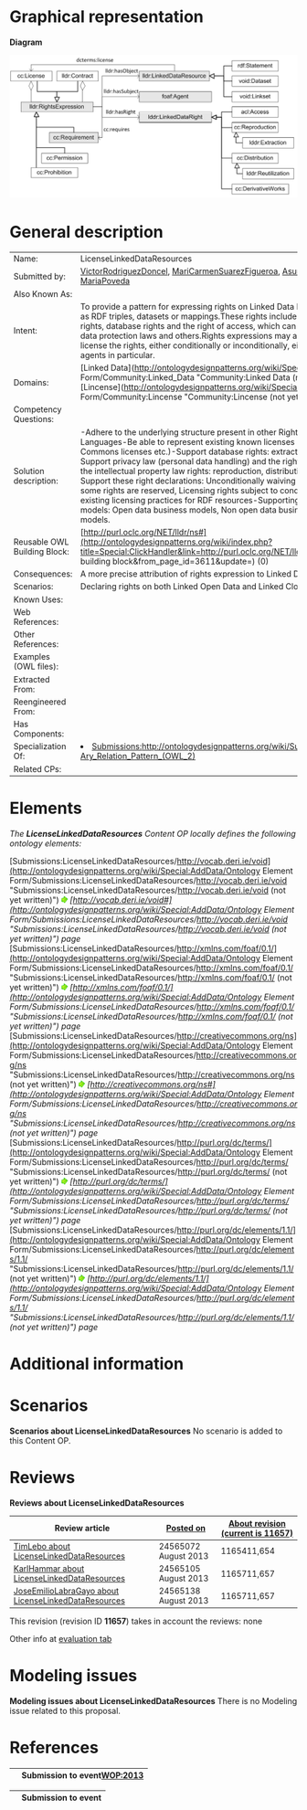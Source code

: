 #  Graphical representation


__Diagram__




[![Image:licenselinkeddataresources.png](./Licenselinkeddataresources.png)](../Image/Licenselinkeddataresources.png.md "Image:licenselinkeddataresources.png")




#  General description




|  |  |
| --- | --- |
|  Name: |  LicenseLinkedDataResources |
|  Submitted by: | [VictorRodriguezDoncel](../User/VictorRodriguezDoncel.md "User:VictorRodriguezDoncel"), [MariCarmenSuarezFigueroa](../User/MariCarmenSuarezFigueroa.md "User:MariCarmenSuarezFigueroa"), [AsuncionGomezPerez](../User/AsuncionGomezPerez.md "User:AsuncionGomezPerez"), [MariaPoveda](../User/MariaPoveda.md "User:MariaPoveda") |
|  Also Known As: |  |
|  Intent: |  To provide a pattern for expressing rights on Linked Data Resources, understood as RDF triples, datasets or mappings.These rights include intellectual property rights, database rights and the right of access, which can be limited by personal data protection laws and others.Rights expressions may assert, waive and license the rights, either conditionally or inconditionally, either to the public or to agents in particular. |
|  Domains: | [Linked Data](http://ontologydesignpatterns.org/wiki/Special:AddData/Domain Form/Community:Linked_Data "Community:Linked Data (not yet written)"), [Lincense](http://ontologydesignpatterns.org/wiki/Special:AddData/Domain Form/Community:Lincense "Community:Lincense (not yet written)") |
|  Competency Questions: |  |
|  Solution description: |  -Adhere to the underlying structure present in other Rights Expression Languages-Be able to represent existing known licenses (i.e. Creative Commons licenses etc.)-Support database rights: extraction and re-utilization-Support privacy law (personal data handling) and the right to access-Support the intellectual property law rights: reproduction, distribution, transformation-Support these right declarations: Unconditionally waiving rights, Restating that some rights are reserved, Licensing rights subject to conditions-Supporting existing licensing practices for RDF resources-Supporting these business models: Open data business models, Non open data business models, Hybrid models. |
|  Reusable OWL Building Block: | [http://purl.oclc.org/NET/lldr/ns#](http://ontologydesignpatterns.org/wiki/index.php?title=Special:ClickHandler&link=http://purl.oclc.org/NET/lldr/ns#&message=OWL building block&from_page_id=3611&update=) (0) |
|  Consequences: |  A more precise attribution of rights expression to Linked Data |
|  Scenarios: |  Declaring rights on both Linked Open Data and Linked Closed Data |
|  Known Uses: |  |
|  Web References: |  |
|  Other References: |  |
|  Examples (OWL files): |  |
|  Extracted From: |  |
|  Reengineered From: |  |
|  Has Components: |  |
|  Specialization Of: | <li><a class="new" href="http://ontologydesignpatterns.org/wiki/Special:AddData/Content OP Proposal Form/Submissions:Http://ontologydesignpatterns.org/wiki/Submissions:N-Ary_Relation_Pattern_%28OWL_2%29?alt_form[0]=Content OP Form" title="Submissions:Http://ontologydesignpatterns.org/wiki/Submissions:N-Ary Relation Pattern (OWL 2) (not yet written)">Submissions:http://ontologydesignpatterns.org/wiki/Submissions:N-Ary_Relation_Pattern_(OWL_2)</a></li> |
|  Related CPs: |  |


  




#  Elements


_The __LicenseLinkedDataResources__ Content OP locally defines the following ontology elements:_



[Submissions:LicenseLinkedDataResources/http://vocab.deri.ie/void](http://ontologydesignpatterns.org/wiki/Special:AddData/Ontology Element Form/Submissions:LicenseLinkedDataResources/http://vocab.deri.ie/void "Submissions:LicenseLinkedDataResources/http://vocab.deri.ie/void (not yet written)") [![](./11px-ArrowRight.gif)](../Image/ArrowRight.gif.md "ArrowRight.gif") _[http://vocab.deri.ie/void#](http://ontologydesignpatterns.org/wiki/Special:AddData/Ontology Element Form/Submissions:LicenseLinkedDataResources/http://vocab.deri.ie/void "Submissions:LicenseLinkedDataResources/http://vocab.deri.ie/void (not yet written)") page_
[Submissions:LicenseLinkedDataResources/http://xmlns.com/foaf/0.1/](http://ontologydesignpatterns.org/wiki/Special:AddData/Ontology Element Form/Submissions:LicenseLinkedDataResources/http://xmlns.com/foaf/0.1/ "Submissions:LicenseLinkedDataResources/http://xmlns.com/foaf/0.1/ (not yet written)") [![](./11px-ArrowRight.gif)](../Image/ArrowRight.gif.md "ArrowRight.gif") _[http://xmlns.com/foaf/0.1/](http://ontologydesignpatterns.org/wiki/Special:AddData/Ontology Element Form/Submissions:LicenseLinkedDataResources/http://xmlns.com/foaf/0.1/ "Submissions:LicenseLinkedDataResources/http://xmlns.com/foaf/0.1/ (not yet written)") page_
[Submissions:LicenseLinkedDataResources/http://creativecommons.org/ns](http://ontologydesignpatterns.org/wiki/Special:AddData/Ontology Element Form/Submissions:LicenseLinkedDataResources/http://creativecommons.org/ns "Submissions:LicenseLinkedDataResources/http://creativecommons.org/ns (not yet written)") [![](./11px-ArrowRight.gif)](../Image/ArrowRight.gif.md "ArrowRight.gif") _[http://creativecommons.org/ns#](http://ontologydesignpatterns.org/wiki/Special:AddData/Ontology Element Form/Submissions:LicenseLinkedDataResources/http://creativecommons.org/ns "Submissions:LicenseLinkedDataResources/http://creativecommons.org/ns (not yet written)") page_
[Submissions:LicenseLinkedDataResources/http://purl.org/dc/terms/](http://ontologydesignpatterns.org/wiki/Special:AddData/Ontology Element Form/Submissions:LicenseLinkedDataResources/http://purl.org/dc/terms/ "Submissions:LicenseLinkedDataResources/http://purl.org/dc/terms/ (not yet written)") [![](./11px-ArrowRight.gif)](../Image/ArrowRight.gif.md "ArrowRight.gif") _[http://purl.org/dc/terms/](http://ontologydesignpatterns.org/wiki/Special:AddData/Ontology Element Form/Submissions:LicenseLinkedDataResources/http://purl.org/dc/terms/ "Submissions:LicenseLinkedDataResources/http://purl.org/dc/terms/ (not yet written)") page_
[Submissions:LicenseLinkedDataResources/http://purl.org/dc/elements/1.1/](http://ontologydesignpatterns.org/wiki/Special:AddData/Ontology Element Form/Submissions:LicenseLinkedDataResources/http://purl.org/dc/elements/1.1/ "Submissions:LicenseLinkedDataResources/http://purl.org/dc/elements/1.1/ (not yet written)") [![](./11px-ArrowRight.gif)](../Image/ArrowRight.gif.md "ArrowRight.gif") _[http://purl.org/dc/elements/1.1/](http://ontologydesignpatterns.org/wiki/Special:AddData/Ontology Element Form/Submissions:LicenseLinkedDataResources/http://purl.org/dc/elements/1.1/ "Submissions:LicenseLinkedDataResources/http://purl.org/dc/elements/1.1/ (not yet written)") page_
#  Additional information


#  Scenarios



__Scenarios about LicenseLinkedDataResources__
No scenario is added to this Content OP.




#  Reviews



__Reviews about LicenseLinkedDataResources__


| Review article | [Posted on](../Property/CreationDate.md "Property:CreationDate") | [About revision (current is 11657)](../Property/ReviewAboutVersion.md "Property:ReviewAboutVersion") |
| --- | --- | --- |
| [TimLebo about LicenseLinkedDataResources](../Reviews/TimLebo_about_LicenseLinkedDataResources.md "Reviews:TimLebo about LicenseLinkedDataResources") | 24565072 August 2013 | 1165411,654 |
| [KarlHammar about LicenseLinkedDataResources](../Reviews/KarlHammar_about_LicenseLinkedDataResources.md "Reviews:KarlHammar about LicenseLinkedDataResources") | 24565105 August 2013 | 1165711,657 |
| [JoseEmilioLabraGayo about LicenseLinkedDataResources](../Reviews/JoseEmilioLabraGayo_about_LicenseLinkedDataResources.md "Reviews:JoseEmilioLabraGayo about LicenseLinkedDataResources") | 24565138 August 2013 | 1165711,657 |


This revision (revision ID __11657__) takes in account the reviews: none


Other info at [evaluation tab](http://ontologydesignpatterns.org/wiki/index.php?title=Submissions:LicenseLinkedDataResources&action=evaluation "http://ontologydesignpatterns.org/wiki/index.php?title=Submissions:LicenseLinkedDataResources&action=evaluation")




  




#  Modeling issues



__Modeling issues about LicenseLinkedDataResources__
There is no Modeling issue related to this proposal.




  




#  References


  






|  |  Submission to event[WOP:2013](../WOP/2013.md "WOP:2013") |
| --- | --- |


  






|  |  Submission to event |
| --- | --- |